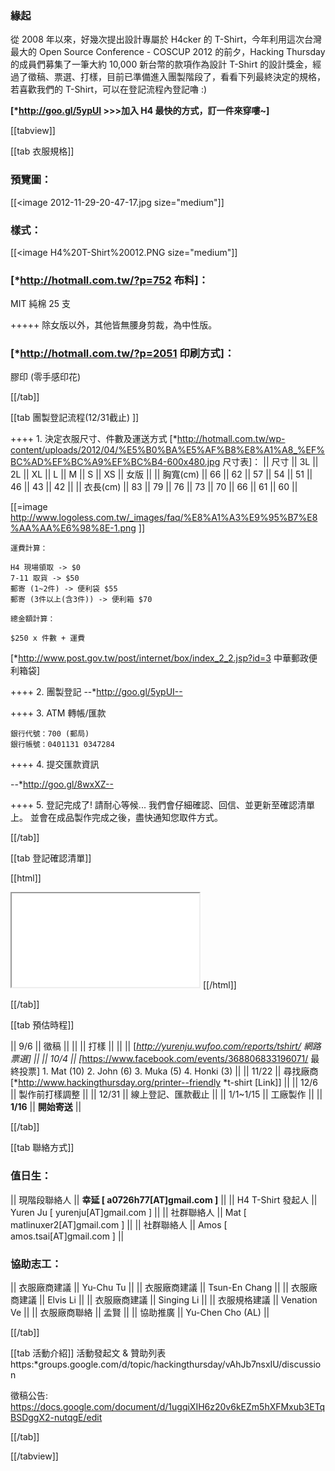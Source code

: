 ### 緣起 

從 2008 年以來，好幾次提出設計專屬於 H4cker 的 T-Shirt，今年利用這次台灣最大的 Open Source Conference - COSCUP 2012 的前夕，Hacking Thursday 的成員們募集了一筆大約 10,000 新台幣的款項作為設計 T-Shirt 的設計獎金，經過了徵稿、票選、打樣，目前已準備進入團製階段了，看看下列最終決定的規格，若喜歡我們的 T-Shirt，可以在登記流程內登記嚕 :)

**[*<http://goo.gl/5ypUI>   >>>加入 H4 最快的方式，訂一件來穿嘍~]**

[[tabview]]

[[tab 衣服規格]]

### 預覽圖：

[[<image 2012-11-29-20-47-17.jpg size="medium"]]

### 樣式：

[[<image H4%20T-Shirt%20012.PNG size="medium"]]

### [*<http://hotmall.com.tw/?p=752>   布料]：

MIT 純棉 25 支



+++++ 除女版以外，其他皆無腰身剪裁，為中性版。

### [*<http://hotmall.com.tw/?p=2051>   印刷方式]：

膠印 (零手感印花)

[[/tab]]


[[tab 團製登記流程(12/31截止) ]]

++++ 1. 決定衣服尺寸、件數及運送方式
[*<http://hotmall.com.tw/wp-content/uploads/2012/04/%E5%B0%BA%E5%AF%B8%E8%A1%A8_%EF%BC%AD%EF%BC%A9%EF%BC%B4-600x480.jpg>   尺寸表]：
|| 尺寸 || 3L || 2L || XL || L || M || S || XS || 女版 ||
|| 胸寬(cm) || 66 || 62 || 57 || 54 || 51 || 46 || 43 || 42 ||
|| 衣長(cm) || 83 || 79 || 76 || 73 || 70 || 66 || 61 || 60 ||

[[=image <http://www.logoless.com.tw/_images/faq/%E8%A1%A3%E9%95%B7%E8%AA%AA%E6%98%8E-1.png>  ]]


    運費計算：
    
    H4 現場領取 -> $0
    7-11 取貨 -> $50
    郵寄 (1~2件) -> 便利袋 $55
    郵寄 (3件以上(含3件)) -> 便利箱 $70
    
    總金額計算：
    
    $250 x 件數 + 運費


[*<http://www.post.gov.tw/post/internet/box/index_2_2.jsp?id=3>   中華郵政便利箱袋]
 

++++ 2. 團製登記
--*<http://goo.gl/5ypUI-->  


++++ 3. ATM 轉帳/匯款

    銀行代號：700 (郵局)
    銀行帳號：0401131 0347284


++++ 4. 提交匯款資訊 

--*<http://goo.gl/8wxXZ-->  

++++ 5. 登記完成了! 請耐心等候...
我們會仔細確認、回信、並更新至確認清單上。
並會在成品製作完成之後，盡快通知您取件方式。

[[/tab]]


[[tab 登記確認清單]]

[[html]]
<iframe src='<https://docs.google.com/spreadsheet/lv?key=0AqrEIr_g6NT4dHIta2EyZjhiek1uVjlPY2Y0NS1faEE&rm=full#gid=0'>   width=675 height=400></iframe>
[[/html]]

[[/tab]]


[[tab 預估時程]]

|| 9/6 || 徵稿 ||
|| || 打樣 ||
|| || [*<http://yurenju.wufoo.com/reports/tshirt/>   網路票選] ||
|| 10/4 || [*<https://www.facebook.com/events/368806833196071/>   最終投票] 1. Mat (10) 2. John (6) 3. Muka (5) 4. Honki (3) ||
|| 11/22 || 尋找廠商 [*<http://www.hackingthursday.org/printer--friendly>  *t-shirt [Link]] ||
|| 12/6 || 製作前打樣調整 ||
|| 12/31 || 線上登記、匯款截止 ||
|| 1/1~1/15 || 工廠製作 ||
|| **1/16** || **開始寄送** ||

[[/tab]]


[[tab 聯絡方式]]

### 值日生：


|| 現階段聯絡人 || **幸延 [ a0726h77[AT]gmail.com ]** ||
|| H4 T-Shirt 發起人 || Yuren Ju  [ yurenju[AT]gmail.com ] ||
|| 社群聯絡人 || Mat [ matlinuxer2[AT]gmail.com ] ||
|| 社群聯絡人 || Amos [ amos.tsai[AT]gmail.com ] ||

### 協助志工：


|| 衣服廠商建議 || Yu-Chu Tu ||
|| 衣服廠商建議 || Tsun-En Chang ||
|| 衣服廠商建議 || Elvis Li ||
|| 衣服廠商建議 || Singing Li ||
|| 衣服規格建議 || Venation Ve ||
|| 衣服廠商聯絡 || 孟賢 ||
|| 協助推廣 || Yu-Chen Cho (AL) ||

[[/tab]]

[[tab 活動介紹]]
活動發起文 & 贊助列表
https:*groups.google.com/d/topic/hackingthursday/vAhJb7nsxIU/discussion

徵稿公告:
<https://docs.google.com/document/d/1ugqiXIH6z20v6kEZm5hXFMxub3ETqBSDggX2-nutqgE/edit>  

[[/tab]]


[[/tabview]]